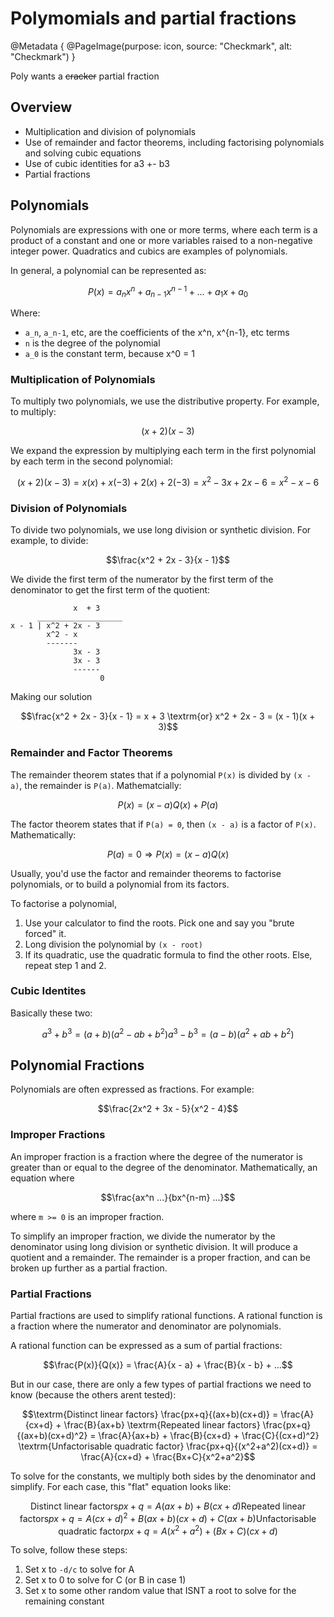 # Polymomials and partial fractions

@Metadata {
    @PageImage(purpose: icon, source: "Checkmark", alt: "Checkmark")
}

Poly wants a ~~cracker~~ partial fraction

## Overview

- Multiplication and division of polynomials
- Use of remainder and factor theorems, including factorising polynomials and solving cubic equations
- Use of cubic identities for a3 +- b3
- Partial fractions

## Polynomials

Polynomials are expressions with one or more terms, where each term is a product of a constant and one or more variables raised 
to a non-negative integer power. Quadratics and cubics are examples of polynomials.

In general, a polynomial can be represented as:
```math
P(x) = a_nx^n + a_{n-1}x^{n-1} + ... + a_1x + a_0
```

Where:
- `a_n`, `a_n-1`, etc, are the coefficients of the x^n, x^{n-1}, etc terms
- `n` is the degree of the polynomial
- `a_0` is the constant term, because x^0 = 1

### Multiplication of Polynomials

To multiply two polynomials, we use the distributive property. For example, to multiply:
```math
(x + 2)(x - 3)
```

We expand the expression by multiplying each term in the first polynomial by each term in the second polynomial:
```math
(x + 2)(x - 3) = x(x) + x(-3) + 2(x) + 2(-3)
              = x^2 - 3x + 2x - 6
              = x^2 - x - 6
```

### Division of Polynomials

To divide two polynomials, we use long division or synthetic division. For example, to divide:
```math
\frac{x^2 + 2x - 3}{x - 1}
```

We divide the first term of the numerator by the first term of the denominator to get the first term of the quotient:
```
              x  + 3
      ___________________
x - 1 | x^2 + 2x - 3
        x^2 - x
        -------
              3x - 3
              3x - 3
              ------
                    0
```
Making our solution
```math
\frac{x^2 + 2x - 3}{x - 1} = x + 3

\textrm{or}

x^2 + 2x - 3 = (x - 1)(x + 3)
```

### Remainder and Factor Theorems

The remainder theorem states that if a polynomial `P(x)` is divided by `(x - a)`, the remainder is `P(a)`. Mathematcially:
```math
P(x) = (x - a)Q(x) + P(a)
```

The factor theorem states that if `P(a) = 0`, then `(x - a)` is a factor of `P(x)`. Mathematically:
```math
P(a) = 0 \Rightarrow P(x) = (x - a)Q(x)
```

Usually, you'd use the factor and remainder theorems to factorise polynomials, or to build a polynomial from its factors.

To factorise a polynomial,
1. Use your calculator to find the roots. Pick one and say you "brute forced" it.
2. Long division the polynomial by `(x - root)`
3. If its quadratic, use the quadratic formula to find the other roots. Else, repeat step 1 and 2.

### Cubic Identites

Basically these two:
```math
a^3 + b^3 = (a + b)(a^2 - ab + b^2)
a^3 - b^3 = (a - b)(a^2 + ab + b^2)
```

## Polynomial Fractions

Polynomials are often expressed as fractions. For example:
```math
\frac{2x^2 + 3x - 5}{x^2 - 4}
```

### Improper Fractions

An improper fraction is a fraction where the degree of the numerator is greater than or equal to the degree of the denominator. Mathematically, an
equation where
```math
\frac{ax^n ...}{bx^{n-m} ...}
```
where `m >= 0` is an improper fraction.

To simplify an improper fraction, we divide the numerator by the denominator using long division or synthetic division. It will produce a quotient and a remainder.
The remainder is a proper fraction, and can be broken up further as a partial fraction.

### Partial Fractions

Partial fractions are used to simplify rational functions. A rational function is a fraction where the numerator and denominator are polynomials.

A rational function can be expressed as a sum of partial fractions:
```math
\frac{P(x)}{Q(x)} = \frac{A}{x - a} + \frac{B}{x - b} + ...
```

But in our case, there are only a few types of partial fractions we need to know (because the others arent tested):
```math
\textrm{Distinct linear factors}
\frac{px+q}{(ax+b)(cx+d)} = \frac{A}{cx+d} + \frac{B}{ax+b}

\textrm{Repeated linear factors}
\frac{px+q}{(ax+b)(cx+d)^2} = \frac{A}{ax+b} + \frac{B}{cx+d} + \frac{C}{(cx+d)^2}

\textrm{Unfactorisable quadratic factor}
\frac{px+q}{(x^2+a^2)(cx+d)} = \frac{A}{cx+d} + \frac{Bx+C}{x^2+a^2}
```

To solve for the constants, we multiply both sides by the denominator and simplify. For each case, this "flat" equation looks like:
```math
\textrm{Distinct linear factors}
px + q = A(ax+b) + B(cx+d)

\textrm{Repeated linear factors}
px + q = A(cx+d)^2 + B(ax+b)(cx+d) + C(ax+b)

\textrm{Unfactorisable quadratic factor}
px + q = A(x^2+a^2) + (Bx+C)(cx+d)
```

To solve, follow these steps:
1. Set x to `-d/c` to solve for A
2. Set x to 0 to solve for C (or B in case 1)
3. Set x to some other random value that ISNT a root to solve for the remaining constant
